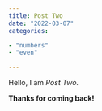 ```yaml
---
title: Post Two  
date: "2022-03-07"  
categories:

- "numbers"
- "even"

---
```


Hello, I am _Post Two._

**Thanks for coming back!**